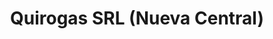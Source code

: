 ---
title: "Quirogas SRL (Nueva Central)"
url: /san-luis/quirogas-srl-nueva-central/
shop: supermercado
---